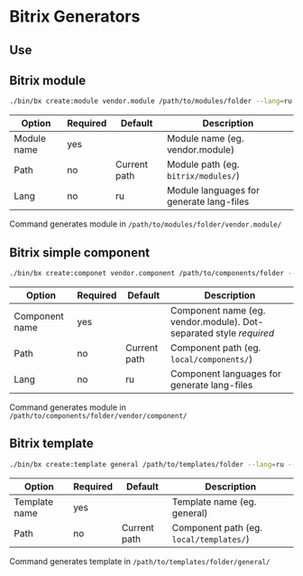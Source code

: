 # Bitrix Generators

## Use

## Bitrix module

```bash
./bin/bx create:module vendor.module /path/to/modules/folder --lang=ru --lang=en --lang=de
```

| Option | Required | Default | Description |
|---|---|---|---|
| Module name | yes | | Module name (eg. vendor.module) |
| Path | no | Current path | Module path (eg. `bitrix/modules/`) |
| Lang | no | ru | Module languages for generate lang-files |

Command generates module in ``/path/to/modules/folder/vendor.module/``

## Bitrix simple component

```bash
./bin/bx create:componet vendor.component /path/to/components/folder --lang=ru --lang=en --lang=de
```

| Option | Required | Default | Description |
|---|---|---|---|
| Component name | yes | | Component name (eg. vendor.module). Dot-separated style *required* |
| Path | no | Current path | Component path (eg. `local/components/`) |
| Lang | no | ru | Component languages for generate lang-files |

Command generates module in ``/path/to/components/folder/vendor/component/``

## Bitrix template

```bash
./bin/bx create:template general /path/to/templates/folder --lang=ru --lang=en --lang=de
```

| Option | Required | Default | Description |
|---|---|---|---|
| Template name | yes | | Template name (eg. general) |
| Path | no | Current path | Component path (eg. `local/templates/`) |

Command generates template in ``/path/to/templates/folder/general/`` 
